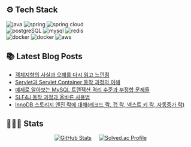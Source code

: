 <h2>⚙️ Tech Stack</h2>
<div>
  <img src="https://img.shields.io/badge/java-%23ED8B00.svg?style=for-the-badge&logo=openjdk&logoColor=white" alt="java" />
  <img src="https://img.shields.io/badge/spring-6DB33F?style=for-the-badge&logo=spring&logoColor=white" alt="spring" />
  <img src="https://img.shields.io/badge/spring cloud-6DB33F?style=for-the-badge&logo=spring&logoColor=white" alt="spring cloud" />
  </br>

  <img src="https://img.shields.io/badge/postgreSQL-4169E1?style=for-the-badge&logo=postgreSQL&logoColor=white" alt="postgreSQL" />
  <img src="https://img.shields.io/badge/mysql-4479A1?style=for-the-badge&logo=mysql&logoColor=white" alt="mysql" />
  <img src="https://img.shields.io/badge/redis-FF4438?style=for-the-badge&logo=redis&logoColor=white" alt="redis" />
  </br>

  <img src="https://img.shields.io/badge/docker-2496ED?style=for-the-badge&logo=docker&logoColor=white" alt="docker" />
  <img src="https://img.shields.io/badge/aws-FF9900?style=for-the-badge&logo=aws&logoColor=white" alt="docker" />
  <img src="https://img.shields.io/badge/kafka-231F20?style=for-the-badge&logo=apachekafka&logoColor=white" alt="aws" />
</div>



<h2>📚 Latest Blog Posts </h2>

<!-- BLOG-POST-LIST:START -->
- [객체지향의 사실과 오해를 다시 읽고 느낀점](https://ego2-1.tistory.com/25)
- [Servlet과 Servlet Container 동작 과정의 이해](https://ego2-1.tistory.com/24)
- [예제로 알아보는 MySQL 트랜잭션 격리 수준과 부정합 문제들](https://ego2-1.tistory.com/23)
- [SLF4J 동작 과정과 올바른 사용법](https://ego2-1.tistory.com/22)
- [InnoDB 스토리지 엔진 락에 대해(레코드 락, 갭 락, 넥스트 키 락, 자동증가 락)](https://ego2-1.tistory.com/21)
<!-- BLOG-POST-LIST:END -->

<h2>🧑🏻‍💻 Stats </h2>

<div align="left" style="display: flex; justify-content: center; align-items: center; gap: 20px;">
  <a href="https://github.com/anuraghazra/github-readme-stats">
    <img src="https://github-readme-stats.vercel.app/api?username=jungbin97&hide_title=true&show_icons=true&include_all_commits=true&disable_animations=true&theme=ambient_gradient" alt="GitHub Stats"/>
  </a>
    <a href="https://solved.ac/ljb5054/">
    <img src="http://mazassumnida.wtf/api/v2/generate_badge?boj=ljb5054" alt="Solved.ac Profile"/>
  </a>
</div>
